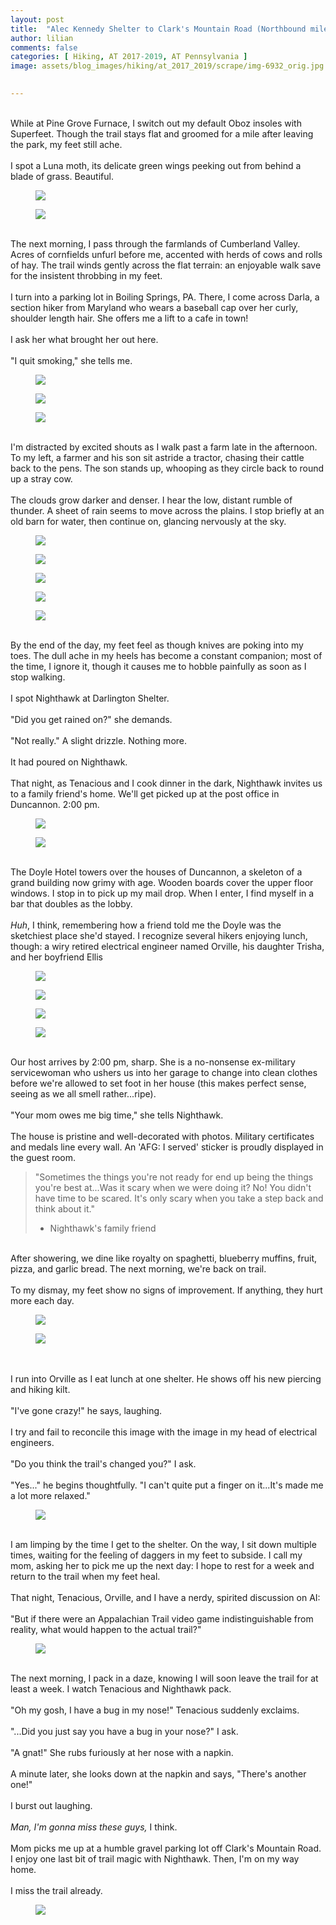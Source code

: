 ```yaml
---
layout: post  
title:  "Alec Kennedy Shelter to Clark's Mountain Road (Northbound mile 1164.9): Days 91-95"  
author: lilian  
comments: false  
categories: [ Hiking, AT 2017-2019, AT Pennsylvania ]  
image: assets/blog_images/hiking/at_2017_2019/scrape/img-6932_orig.jpg
                  

---
```


<br><a></a>While at Pine Grove Furnace, I switch out my default Oboz insoles with Superfeet. Though the trail stays flat and groomed for a mile after leaving the park, my feet still ache.<br><a></a><br>I spot a Luna moth, its delicate green wings peeking out from behind a blade of grass. Beautiful.<br>

<figure><img src="{{site.baseurl}}/assets/blog_images/hiking/at_2017_2019/scrape/img-6893_orig.jpg" ></figure>

<figure><img src="{{site.baseurl}}/assets/blog_images/hiking/at_2017_2019/scrape/img-6895_orig.jpg" ></figure>

<a></a><br>The next morning, I pass through the farmlands of Cumberland Valley. Acres of cornfields unfurl before me, accented with herds of cows and rolls of hay. The trail winds gently across the flat terrain: an enjoyable walk save for the insistent throbbing in my feet.<br><a></a><br>I turn into a parking lot in Boiling Springs, PA. There, I come across Darla, a section hiker from Maryland who wears a baseball cap over her curly, shoulder length hair. She offers me a lift to a cafe in town!<br><a></a><br>I ask her what brought her out here.<br><br>"I quit smoking," she tells me.<br>

<figure><img src="{{site.baseurl}}/assets/blog_images/hiking/at_2017_2019/scrape/img-6900_orig.jpg" ></figure>

<figure><img src="{{site.baseurl}}/assets/blog_images/hiking/at_2017_2019/scrape/img-6916_orig.jpg" ></figure>

<figure><img src="{{site.baseurl}}/assets/blog_images/hiking/at_2017_2019/scrape/img-6903_orig.jpg" ></figure>

<a></a><br>I'm distracted by excited shouts as I walk past a farm late in the afternoon. To my left, a farmer and his son sit astride a tractor, chasing their cattle back to the pens. The son stands up, whooping as they circle back to round up a stray cow.<br><a></a><br>The clouds grow darker and denser. I hear the low, distant rumble of thunder. A sheet of rain seems to move across the plains. I stop briefly at an old barn for water, then continue on, glancing nervously at the sky.<br>

<figure><img src="{{site.baseurl}}/assets/blog_images/hiking/at_2017_2019/scrape/img-6920_orig.jpg" ></figure>

<figure><img src="{{site.baseurl}}/assets/blog_images/hiking/at_2017_2019/scrape/img-6931_orig.jpg" ></figure>

<figure><img src="{{site.baseurl}}/assets/blog_images/hiking/at_2017_2019/scrape/img-6932_orig.jpg" ></figure>

<figure><img src="{{site.baseurl}}/assets/blog_images/hiking/at_2017_2019/scrape/img-6938_orig.jpg" ></figure>

<figure><img src="{{site.baseurl}}/assets/blog_images/hiking/at_2017_2019/scrape/img-6940_orig.jpg" ></figure>

<a></a><br>By the end of the day, my feet feel as though knives are poking into my toes. The dull ache in my heels has become a constant companion; most of the time, I ignore it, though it causes me to hobble painfully as soon as I stop walking.<br><a></a><br>I spot Nighthawk at Darlington Shelter.<br><br>"Did you get rained on?" she demands.<br><br>"Not really." A slight drizzle. Nothing more.<br><br>It had poured on Nighthawk.<br><a></a><br>That night, as Tenacious and I cook dinner in the dark, Nighthawk invites us to a family friend's home. We'll get picked up at the post office in Duncannon. 2:00 pm.<br>

<figure><img src="{{site.baseurl}}/assets/blog_images/hiking/at_2017_2019/scrape/img-6942_orig.jpg" ></figure>

<figure><img src="{{site.baseurl}}/assets/blog_images/hiking/at_2017_2019/scrape/img-6945_orig.jpg" ></figure>

<a></a><br>The Doyle Hotel towers over the houses of Duncannon, a skeleton of a grand building now grimy with age. Wooden boards cover the upper floor windows. I stop in to pick up my mail drop. When I enter, I find myself in a bar that doubles as the lobby.<br><a></a><br><em>Huh</em>, I think, remembering how a friend told me the Doyle was the sketchiest place she'd stayed. I recognize several hikers enjoying lunch, though: a wiry retired electrical engineer named Orville, his daughter Trisha, and her boyfriend Ellis<br>

<figure><img src="{{site.baseurl}}/assets/blog_images/hiking/at_2017_2019/scrape/img-6954_orig.jpg" ></figure>

<figure><img src="{{site.baseurl}}/assets/blog_images/hiking/at_2017_2019/scrape/img-6961_orig.jpg" ></figure>

<figure><img src="{{site.baseurl}}/assets/blog_images/hiking/at_2017_2019/scrape/img-6962_orig.jpg" ></figure>

<figure><img src="{{site.baseurl}}/assets/blog_images/hiking/at_2017_2019/scrape/img-6963_orig.jpg" ></figure>

<a></a><br>Our host arrives by 2:00 pm, sharp. She is a no-nonsense ex-military servicewoman who ushers us into her garage to change into clean clothes before we're allowed to set foot in her house (this makes perfect sense, seeing as we all smell rather...ripe).<br><a></a><br>"Your mom owes me big time," she tells Nighthawk.<br><a></a><br>The house is pristine and well-decorated with photos. Military certificates and medals line every wall. An 'AFG: I served' sticker is proudly displayed in the guest room.<br>

<blockquote>"Sometimes the things you're not ready for end up being the things you're best at...Was it scary when we were doing it? No! You didn't have time to be scared. It's only scary when you take a step back and think about it."

- Nighthawk's family friend</blockquote>

<a></a><br>After showering, we dine like royalty on spaghetti, blueberry muffins, fruit, pizza, and garlic bread. The next morning, we're back on trail.<br><a></a><br>To my dismay, my feet show no signs of improvement. If anything, they hurt more each day.<br>

<figure><img src="{{site.baseurl}}/assets/blog_images/hiking/at_2017_2019/scrape/img-6975_orig.jpg" ></figure>

<figure><img src="{{site.baseurl}}/assets/blog_images/hiking/at_2017_2019/scrape/img-6983_orig.jpg" ></figure>

<a></a><br><br>I run into Orville as I eat lunch at one shelter. He shows off his new piercing and hiking kilt.<br><a></a><br>"I've gone crazy!" he says, laughing.<br><br>I try and fail to reconcile this image with the image in my head of electrical engineers.<br><a></a><br>"Do you think the trail's changed you?" I ask.<br><br>"Yes..." he begins thoughtfully. "I can't quite put a finger on it...It's made me a lot more relaxed."<br>

<figure><img src="{{site.baseurl}}/assets/blog_images/hiking/at_2017_2019/scrape/img-6987_orig.jpg" ></figure>

<a></a><br>I am limping by the time I get to the shelter. On the way, I sit down multiple times, waiting for the feeling of daggers in my feet to subside. I call my mom, asking her to pick me up the next day: I hope to rest for a week and return to the trail when my feet heal.<br><a></a><br>That night, Tenacious, Orville, and I have a nerdy, spirited discussion on AI:<br><br>"But if there were an Appalachian Trail video game indistinguishable from reality, what would happen to the actual trail?"<br>

<figure><img src="{{site.baseurl}}/assets/blog_images/hiking/at_2017_2019/scrape/img-6988_orig.jpg" ></figure>

<a></a><br>The next morning, I pack in a daze, knowing I will soon leave the trail for at least a week. I watch Tenacious and Nighthawk pack.<br><a></a><br>"Oh my gosh, I have a bug in my nose!" Tenacious suddenly exclaims.<br><a></a><br>"...Did you just say you have a bug in your nose?" I ask.<br><a></a><br>"A gnat!" She rubs furiously at her nose with a napkin.<br><a></a><br>A minute later, she looks down at the napkin and says, "There's another one!"<br><a></a><br>I burst out laughing.<br><br><em>Man, I'm gonna miss these guys,</em> I think.<br><a></a><br>Mom picks me up at a humble gravel parking lot off Clark's Mountain Road. I enjoy one last bit of trail magic with Nighthawk. Then, I'm on my way home.<br><br>I miss the trail already.<br>

<figure><img src="{{site.baseurl}}/assets/blog_images/hiking/at_2017_2019/scrape/img-9518_orig.jpg" ></figure>